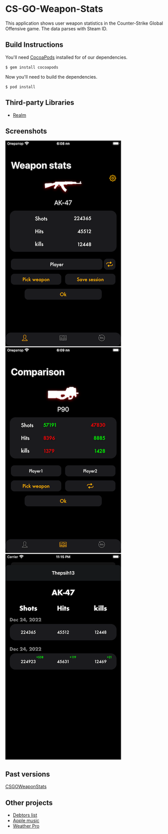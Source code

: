 # CS-GO-Weapon-Stats
This application shows user weapon statistics in the Counter-Strike Global Offensive game. The data parses with Steam ID.

## Build Instructions

You'll need [CocoaPods](http://cocoapods.org) installed for of our dependencies.
    
    $ gem install cocoapods
    
Now you'll need to build the dependencies.
    
    $ pod install
 
 
## Third-party Libraries
* [Realm](https://realm.io/)

## Screenshots
![image](https://github.com/Lytvynets/CSGOWeaponStats/blob/master/CSGOIMG/Simulator%20Screen%20Shot%20-%20iPhone%208%20Plus%20-%202022-12-24%20at%2018.08.31.png)
![image](https://github.com/Lytvynets/CSGOWeaponStats/blob/master/CSGOIMG/Simulator%20Screen%20Shot%20-%20iPhone%208%20Plus%20-%202022-12-24%20at%2018.09.22.png)
![image](https://github.com/Lytvynets/CSGOWeaponStats/blob/master/CSGOIMG/Simulator%20Screen%20Shot%20-%20iPhone%208%20Plus%20-%202022-12-24%20at%2023.15.28.png)
 
## Past versions

[CSGOWeaponStats](https://github.com/Lytvynets/CSGOWeaponStats)

## Other projects

* [Debtors list](https://github.com/Lytvynets/Debtors-list)
* [Apple music](https://github.com/Lytvynets/Apple-Music)
* [Weather Pro](https://github.com/Lytvynets/WeathetPro)
